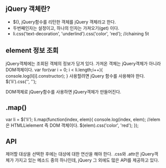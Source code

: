 ## jQuery 객체란?
- $(), jQuery함수를 리턴한 객체를 jQuery 객체라고 한다.
- 두번째인자는 설정이고, 하나의 인자는 가져오기(get) 이다.
- li.css('text-decoration', 'underlind').css('color', 'red'); //chaining
5t
## element 정보 조회
jQuery객체에는 조회된 객체의 정보가 담겨 있다. 가져온 객체는 jQuery객체가 아니라 DOM객체이다.
var
for(var i = 0; i < li.length;i++){
    console.log(li[i].constructor);
}
사용할려면 jQuery 함수를 사용해야 한다.
$('li').css('', '');

DOM객체로 jQuery함수를 사용하면 jQuery객체가 만들어진다.

## .map()
var li = $('li');
li.map(function(index, elem){
    console.log(index, elem); //elem 은 HTMLLielement 즉 DOM 객체이다.
    $(elem).css('color', 'red');
  });

## API
제어할 대상을 선택한 후에는 대상에 대한 연산을 해야 한다. .css와 .attr은 jQuery객체가 가지고 있는 메소드 중의 하나인데,
jQuery 그 외에도 많은 API를 제공하고 있다.
